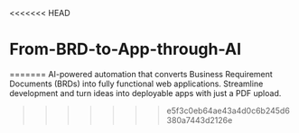 <<<<<<< HEAD
# From-BRD-to-App-through-AI
=======
 AI-powered automation that converts Business Requirement Documents (BRDs) into fully functional web applications. Streamline development and turn ideas into deployable apps with just a PDF upload.
>>>>>>> e5f3c0eb64ae43a4d0c6b245d6380a7443d2126e
